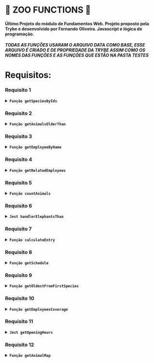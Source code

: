 # 🚧 ZOO FUNCTIONS 🚧

#### Último Projeto do módulo de Fundamentos Web. Projeto proposto pela Trybe e desenvolvido por Fernando Oliveira. Javascript  e lógica de programação.

##### TODAS AS FUNÇÔES USARAM O ARQUIVO DATA COMO BASE, ESSE ARQUIVO É CRIADO E DE PROPRIEDADE DA TRYBE ASSIM COMO OS NOMES DAS FUNÇÔES E AS FUNÇÕES QUE ESTÃO NA PASTA TESTES



# Requisitos:

### Requisito 1

<details>
        <summary><code><strong>Função getSpeciesByIds</strong></code></summary> <br />

- A função recebe um ID como parâmetro e retorna um array com todos os nomes dos animais dessa espécie.

Deve retornar:
1. baseado no número de parâmetros enviados.
2. array vazio '[]', caso não receba parâmetro. <br />
* Arquivo da função: [Arquivo JS](https://github.com/Fernando-Oli/zoo-functions/blob/main/Arquivos%20dos%20requisitos/getSpeciesByIds.js)
</details>

### Requisito 2

<details>
        <summary><strong><code>Função getAnimalsOlderThan</strong></code></summary> <br />

- Recebe como parâmetro uma espécie e uma idade, é retorna um valor de true/false caso os animais dessa espécie tenham essa idade ou sejam mais velhos.

Deve retornar:
1. booleano caso todos os animais passem.
* Arquivo da função: [Arquivo JS](https://github.com/Fernando-Oli/zoo-functions/blob/main/Arquivos%20dos%20requisitos/getAnimalsOlderThan.js)
</details>

### Requisito 3

<details>
        <summary><strong><code>Função getEmployeeByName</strong></code></summary> <br />

- Recebe como parâmetro o nome do empregado(Primeiro ou Último Nome) e retorna um obj com as informações desse empregado(o objeto retornado é diferente do data, mostrando o nome do funcionário como FullName e não firstName e LastName

Deve retornar:
1. caso seja vazio, retorna um objeto vazio {}
2. caso receba o primeiro nome ou último nome como parâmetro, retorna um objeto com as infos do employee

* Arquivo da função: [Arquivo JS](https://github.com/Fernando-Oli/zoo-functions/blob/main/Arquivos%20dos%20requisitos/getEmployeeByName.js)
</details>

### Requisito 4

<details>
        <summary><strong><code>Função getRelatedEmployees</strong></code></summary> <br />

- Esse requisito tem duas funções avaliavéis. A primeira é isManager, retorna um valor booleano caso o parâmetro passado(ID) seja de uma pessoa que é gerente. O segundo getRelatedEmployees, retorna o nome e sobrenome das pessoas que são geridas por ele.

Deve retornar:
1. IsManager() = true, caso o Id seja de uma pessoa gerente.
2. IsManager() = false, caso o Id não seja de uma pessoa gerente.
3. getRelatedEmployees(para) = array com nome e sobrenome dos employees que são geridos pelo gerenteId dado como parâmetro.
4. getRelatedEmployees(para) = Se o ID não seja de um gerente, joga um erro 'O id inserido não é ded uma pessoa colaboradora gerente'.

* Arquivo da função: [Arquivo JS](https://github.com/Fernando-Oli/zoo-functions/blob/main/Arquivos%20dos%20requisitos/getRelatedEmployees.js)
</details>

### Requisito 5

<details>
        <summary><strong><code>Função countAnimals</strong></code></summary> <br />

- Recebe como parâmetro uma espécie e uma idade, é retorna um valor de true/false caso os animais dessa espécie tenham essa idade ou sejam mais velhos.

Deve retornar:
1. booleano caso todos os animais passem.

* Arquivo da função: [Arquivo JS](https://github.com/Fernando-Oli/zoo-functions/blob/main/Arquivos%20dos%20requisitos/getEmployeeByName.js)
</details>

### Requisito 6

<details>
        <summary><strong><code>Jest handlerElephantsThan</strong></code></summary> <br />

- Recebe como parâmetro uma espécie e uma idade, é retorna um valor de true/false caso os animais dessa espécie tenham essa idade ou sejam mais velhos.

Deve retornar:
1. booleano caso todos os animais passem.
* Arquivo da função: [Arquivo JS](https://github.com/Fernando-Oli/zoo-functions/blob/main/Arquivos%20dos%20requisitos/getAnimalsOlderThan.js)
</details>

### Requisito 7

<details>
        <summary><strong><code>Função calculateEntry</strong></code></summary> <br />

- Recebe como parâmetro uma espécie e uma idade, é retorna um valor de true/false caso os animais dessa espécie tenham essa idade ou sejam mais velhos.

Deve retornar:
1. booleano caso todos os animais passem.
* Arquivo da função: [Arquivo JS](https://github.com/Fernando-Oli/zoo-functions/blob/main/Arquivos%20dos%20requisitos/getAnimalsOlderThan.js)
</details>

### Requisito 8

<details>
        <summary><strong><code>Função getSchedule<strong></code></summary> <br />

- Recebe como parâmetro uma espécie e uma idade, é retorna um valor de true/false caso os animais dessa espécie tenham essa idade ou sejam mais velhos.

Deve retornar:
1. booleano caso todos os animais passem.
* Arquivo da função: [Arquivo JS](https://github.com/Fernando-Oli/zoo-functions/blob/main/Arquivos%20dos%20requisitos/getAnimalsOlderThan.js)
</details>

### Requisito 9

<details>
        <summary><strong><code>Função getOldestFromFirstSpecies</strong></code></summary> <br />

- Recebe como parâmetro uma espécie e uma idade, é retorna um valor de true/false caso os animais dessa espécie tenham essa idade ou sejam mais velhos.

Deve retornar:
1. booleano caso todos os animais passem.
* Arquivo da função: [Arquivo JS](https://github.com/Fernando-Oli/zoo-functions/blob/main/Arquivos%20dos%20requisitos/getAnimalsOlderThan.js)
</details>

### Requisito 10

<details>
        <summary><strong><code>Função getEmployeesCoverage</strong></code></summary> <br />

- Recebe como parâmetro uma espécie e uma idade, é retorna um valor de true/false caso os animais dessa espécie tenham essa idade ou sejam mais velhos.

Deve retornar:
1. booleano caso todos os animais passem.
* Arquivo da função: [Arquivo JS](https://github.com/Fernando-Oli/zoo-functions/blob/main/Arquivos%20dos%20requisitos/getAnimalsOlderThan.js)
</details>

### Requisito 11

<details>
        <summary><strong><code>Jest getOpeningHours</strong></code></summary> <br />

- Recebe como parâmetro uma espécie e uma idade, é retorna um valor de true/false caso os animais dessa espécie tenham essa idade ou sejam mais velhos.

Deve retornar:
1. booleano caso todos os animais passem.
* Arquivo da função: [Arquivo JS](https://github.com/Fernando-Oli/zoo-functions/blob/main/Arquivos%20dos%20requisitos/getAnimalsOlderThan.js)
</details>

### Requisito 12

<details>
        <summary><strong><code>Função getAnimalMap</strong></code></summary> <br />

- Recebe como parâmetro uma espécie e uma idade, é retorna um valor de true/false caso os animais dessa espécie tenham essa idade ou sejam mais velhos.

Deve retornar:
1. booleano caso todos os animais passem.
* Arquivo da função: [Arquivo JS](https://github.com/Fernando-Oli/zoo-functions/blob/main/Arquivos%20dos%20requisitos/getAnimalsOlderThan.js)
</details>
